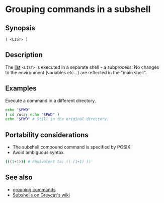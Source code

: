 # Grouping commands in a subshell

## Synopsis

    ( <LIST> )

## Description

The [list](/syntax/basicgrammar#lists) `<LIST>` is executed in a
separate shell - a subprocess. No changes to the environment (variables
etc\...) are reflected in the \"main shell\".

## Examples

Execute a command in a different directory.

``` bash
echo "$PWD"
( cd /usr; echo "$PWD" )
echo "$PWD" # Still in the original directory.
```

## Portability considerations

-   The subshell compound command is specified by POSIX.
-   Avoid ambiguous syntax.

``` bash
(((1+1))) # Equivalent to: (( (1+1) ))
```

## See also

-   [grouping commands](/syntax/ccmd/grouping_plain)
-   [Subshells on Greycat\'s wiki](http://mywiki.wooledge.org/SubShell)

